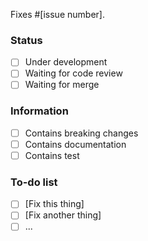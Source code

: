 Fixes #[issue number].

### Status

- [ ] Under development
- [ ] Waiting for code review
- [ ] Waiting for merge

### Information

- [ ] Contains breaking changes
- [ ] Contains documentation
- [ ] Contains test

### To-do list

- [ ] [Fix this thing]
- [ ] [Fix another thing]
- [ ] ...
